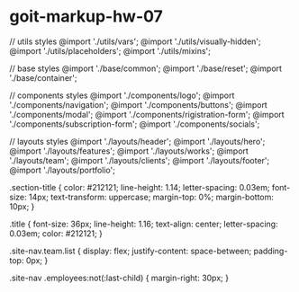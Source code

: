 # goit-markup-hw-07

// utils styles
@import './utils/vars';
@import './utils/visually-hidden';
@import './utils/placeholders';
@import './utils/mixins';

// base styles
@import './base/common';
@import './base/reset';
@import './base/container';

// components styles
@import './components/logo';
@import './components/navigation';
@import './components/buttons';
@import './components/modal';
@import './components/rigistration-form';
@import './components/subscription-form';
@import './components/socials';

// layouts styles
@import './layouts/header';
@import './layouts/hero';
@import './layouts/features';
@import './layouts/works';
@import './layouts/team';
@import './layouts/clients';
@import './layouts/footer';
@import './layouts/portfolio';

.section-title {
color: #212121;
line-height: 1.14;
letter-spacing: 0.03em;
font-size: 14px;
text-transform: uppercase;
margin-top: 0%;
margin-bottom: 10px;
}

.title {
font-size: 36px;
line-height: 1.16;
text-align: center;
letter-spacing: 0.03em;
color: #212121;
}

.site-nav.team.list {
display: flex;
justify-content: space-between;
padding-top: 0px;
}

.site-nav .employees:not(:last-child) {
margin-right: 30px;
}
